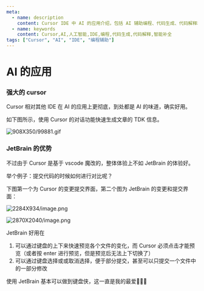 ```yaml
---
meta:
  - name: description
    content: Cursor IDE 中 AI 的应用介绍，包括 AI 辅助编程、代码生成、代码解释和智能补全等功能
  - name: keywords
    content: Cursor,AI,人工智能,IDE,编程,代码生成,代码解释,智能补全
tags: ["Cursor", "AI", "IDE", "编程辅助"]
---
```


# AI 的应用

### 强大的 cursor
Cursor 相对其他 IDE 在 AI 的应用上更彻底，到处都是 AI 的味道，确实好用。

如下图所示，使用 Cursor 的对话功能快速生成文章的 TDK 信息。

![908X350/99881.gif](https://cdn.z.wiki/autoupload/20250315/mOed/908X350/99881.gif?type=asdf&x-oss-process=image/auto-orient,1/interlace,1/quality,Q_50/contrast,-8/watermark,text_5a6M576O44Gu5pqW5b-D,color_0c0c0c,size_25,g_se,x_20,y_20)

### JetBrain 的优势

不过由于 Cursor 是基于 vscode 魔改的，整体体验上不如 JetBrain 的体验好。

举个例子：提交代码的时候如何进行对比呢？

下图第一个为 Cursor 的变更提交界面，第二个图为 JetBrain 的变更和提交界面：

![2284X934/image.png](https://cdn.z.wiki/autoupload/20250315/M1V6/2284X934/image.png?type=asdf&x-oss-process=image/auto-orient,1/interlace,1/quality,Q_50/contrast,-8/watermark,text_5a6M576O44Gu5pqW5b-D,color_0c0c0c,size_25,g_se,x_20,y_20)

![2870X2040/image.png](https://cdn.z.wiki/autoupload/20250315/HPSY/2870X2040/image.png?type=asdf&x-oss-process=image/auto-orient,1/interlace,1/quality,Q_50/contrast,-8/watermark,text_5a6M576O44Gu5pqW5b-D,color_0c0c0c,size_25,g_se,x_20,y_20)

JetBrain 好用在

1. 可以通过键盘的上下来快速预览各个文件的变化，而 Cursor 必须点击才能预览（或者按 enter 进行预览，但是预览后无法上下切换了）
2. 可以通过键盘选择或或取消选择，便于部分提交，甚至可以只提交一个文件中的一部分修改

使用 JetBrain 基本可以做到键盘侠，这一直是我的最爱🩷🩷🩷



